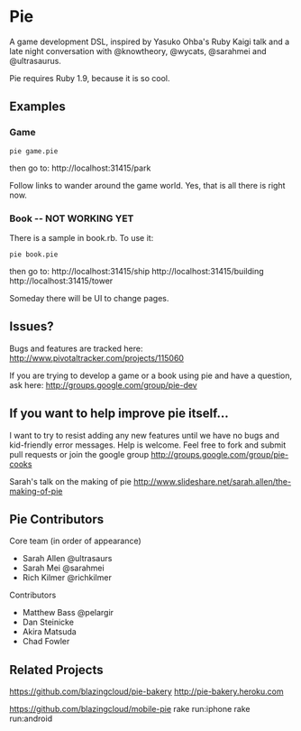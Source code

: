 # Pie

A game development DSL, inspired by Yasuko Ohba's Ruby Kaigi talk and a late night conversation with @knowtheory, @wycats, @sarahmei and @ultrasaurus. 

Pie requires Ruby 1.9, because it is so cool.

## Examples



### Game

    pie game.pie

then go to:
    http://localhost:31415/park

Follow links to wander around the game world.  Yes, that is all there is right now.

### Book -- NOT WORKING YET

There is a sample in book.rb.  To use it:

    pie book.pie

then go to:
    http://localhost:31415/ship
    http://localhost:31415/building
    http://localhost:31415/tower

Someday there will be UI to change pages.

## Issues?

Bugs and features are tracked here: http://www.pivotaltracker.com/projects/115060

If you are trying to develop a game or a book using pie and have a question, ask here: http://groups.google.com/group/pie-dev

## If you want to help improve pie itself...

I want to try to resist adding any new features until we have no bugs and kid-friendly error messages.  Help is welcome.  Feel free to fork and submit pull requests or join the google group http://groups.google.com/group/pie-cooks

Sarah's talk on the making of pie
http://www.slideshare.net/sarah.allen/the-making-of-pie 

## Pie Contributors

Core team (in order of appearance)

* Sarah Allen @ultrasaurs
* Sarah Mei @sarahmei
* Rich Kilmer @richkilmer

Contributors

* Matthew Bass @pelargir
* Dan Steinicke
* Akira Matsuda
* Chad Fowler

## Related Projects

https://github.com/blazingcloud/pie-bakery
http://pie-bakery.heroku.com

https://github.com/blazingcloud/mobile-pie
rake run:iphone
rake run:android 

